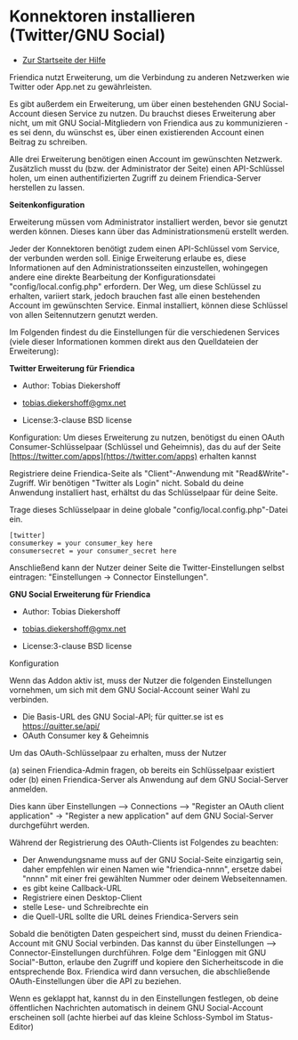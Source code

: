 Konnektoren installieren (Twitter/GNU Social)
==================================================

* [Zur Startseite der Hilfe](help)

Friendica nutzt Erweiterung, um die Verbindung zu anderen Netzwerken wie Twitter oder App.net zu gewährleisten.

Es gibt außerdem ein Erweiterung, um über einen bestehenden GNU Social-Account diesen Service zu nutzen.
Du brauchst dieses Erweiterung aber nicht, um mit GNU Social-Mitgliedern von Friendica aus zu kommunizieren - es sei denn, du wünschst es, über einen existierenden Account einen Beitrag zu schreiben.

Alle drei Erweiterung benötigen einen Account im gewünschten Netzwerk.
Zusätzlich musst du (bzw. der Administrator der Seite) einen API-Schlüssel holen, um einen authentifizierten Zugriff zu deinem Friendica-Server herstellen zu lassen.


**Seitenkonfiguration**

Erweiterung müssen vom Administrator installiert werden, bevor sie genutzt werden können.
Dieses kann über das Administrationsmenü erstellt werden.

Jeder der Konnektoren benötigt zudem einen API-Schlüssel vom Service, der verbunden werden soll.
Einige Erweiterung erlaube es, diese Informationen auf den Administrationsseiten einzustellen, wohingegen andere eine direkte Bearbeitung der Konfigurationsdatei "config/local.config.php" erfordern.
Der Weg, um diese Schlüssel zu erhalten, variiert stark, jedoch brauchen fast alle einen bestehenden Account im gewünschten Service.
Einmal installiert, können diese Schlüssel von allen Seitennutzern genutzt werden.

Im Folgenden findest du die Einstellungen für die verschiedenen Services (viele dieser Informationen kommen direkt aus den Quelldateien der Erweiterung):


**Twitter Erweiterung für Friendica**

* Author: Tobias Diekershoff
* tobias.diekershoff@gmx.net

* License:3-clause BSD license

Konfiguration:
Um dieses Erweiterung zu nutzen, benötigst du einen OAuth Consumer-Schlüsselpaar (Schlüssel und Geheimnis), das du auf der Seite [https://twitter.com/apps](https://twitter.com/apps) erhalten kannst

Registriere deine Friendica-Seite als "Client"-Anwendung mit "Read&Write"-Zugriff. Wir benötigen "Twitter als Login" nicht. Sobald du deine Anwendung installiert hast, erhältst du das Schlüsselpaar für deine Seite.

Trage dieses Schlüsselpaar in deine globale "config/local.config.php"-Datei ein.

```
[twitter]
consumerkey = your consumer_key here
consumersecret = your consumer_secret here
```

Anschließend kann der Nutzer deiner Seite die Twitter-Einstellungen selbst eintragen: "Einstellungen -> Connector Einstellungen".


**GNU Social Erweiterung für Friendica**

* Author: Tobias Diekershoff
* tobias.diekershoff@gmx.net

* License:3-clause BSD license

Konfiguration

Wenn das Addon aktiv ist, muss der Nutzer die folgenden Einstellungen vornehmen, um sich mit dem GNU Social-Account seiner Wahl zu verbinden.

* Die Basis-URL des GNU Social-API; für quitter.se ist es https://quitter.se/api/
* OAuth Consumer key & Geheimnis

Um das OAuth-Schlüsselpaar zu erhalten, muss der Nutzer

(a) seinen Friendica-Admin fragen, ob bereits ein Schlüsselpaar existiert oder
(b) einen Friendica-Server als Anwendung auf dem GNU Social-Server anmelden.

Dies kann über Einstellungen --> Connections --> "Register an OAuth client application" -> "Register a new application" auf dem GNU Social-Server durchgeführt werden.

Während der Registrierung des OAuth-Clients ist Folgendes zu beachten:

* Der Anwendungsname muss auf der GNU Social-Seite einzigartig sein, daher empfehlen wir einen Namen wie "friendica-nnnn", ersetze dabei "nnnn" mit einer frei gewählten Nummer oder deinem Webseitennamen.
* es gibt keine Callback-URL
* Registriere einen Desktop-Client
* stelle Lese- und Schreibrechte ein
* die Quell-URL sollte die URL deines Friendica-Servers sein

Sobald die benötigten Daten gespeichert sind, musst du deinen Friendica-Account mit GNU Social verbinden.
Das kannst du über Einstellungen --> Connector-Einstellungen durchführen.
Folge dem "Einloggen mit GNU Social"-Button, erlaube den Zugriff und kopiere den Sicherheitscode in die entsprechende Box.
Friendica wird dann versuchen, die abschließende OAuth-Einstellungen über die API zu beziehen.

Wenn es geklappt hat, kannst du in den Einstellungen festlegen, ob deine öffentlichen Nachrichten automatisch in deinem GNU Social-Account erscheinen soll (achte hierbei auf das kleine Schloss-Symbol im Status-Editor)
